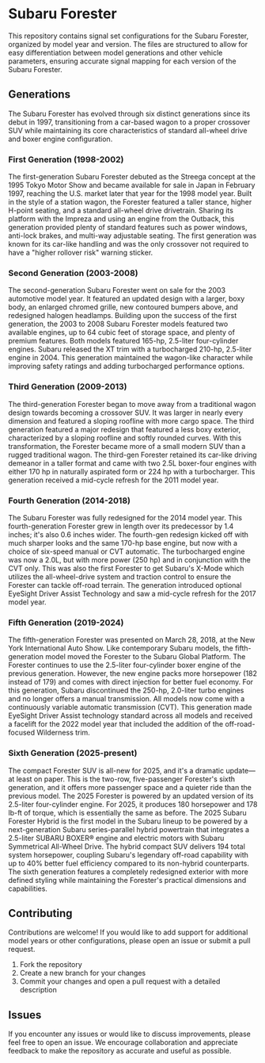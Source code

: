 # Subaru Forester

This repository contains signal set configurations for the Subaru Forester, organized by model year and version. The files are structured to allow for easy differentiation between model generations and other vehicle parameters, ensuring accurate signal mapping for each version of the Subaru Forester.

## Generations

The Subaru Forester has evolved through six distinct generations since its debut in 1997, transitioning from a car-based wagon to a proper crossover SUV while maintaining its core characteristics of standard all-wheel drive and boxer engine configuration.

### First Generation (1998-2002)

The first-generation Subaru Forester debuted as the Streega concept at the 1995 Tokyo Motor Show and became available for sale in Japan in February 1997, reaching the U.S. market later that year for the 1998 model year. Built in the style of a station wagon, the Forester featured a taller stance, higher H-point seating, and a standard all-wheel drive drivetrain. Sharing its platform with the Impreza and using an engine from the Outback, this generation provided plenty of standard features such as power windows, anti-lock brakes, and multi-way adjustable seating. The first generation was known for its car-like handling and was the only crossover not required to have a "higher rollover risk" warning sticker.

### Second Generation (2003-2008)

The second-generation Subaru Forester went on sale for the 2003 automotive model year. It featured an updated design with a larger, boxy body, an enlarged chromed grille, new contoured bumpers above, and redesigned halogen headlamps. Building upon the success of the first generation, the 2003 to 2008 Subaru Forester models featured two available engines, up to 64 cubic feet of storage space, and plenty of premium features. Both models featured 165-hp, 2.5-liter four-cylinder engines. Subaru released the XT trim with a turbocharged 210-hp, 2.5-liter engine in 2004. This generation maintained the wagon-like character while improving safety ratings and adding turbocharged performance options.

### Third Generation (2009-2013)

The third-generation Forester began to move away from a traditional wagon design towards becoming a crossover SUV. It was larger in nearly every dimension and featured a sloping roofline with more cargo space. The third generation featured a major redesign that featured a less boxy exterior, characterized by a sloping roofline and softly rounded curves. With this transformation, the Forester became more of a small modern SUV than a rugged traditional wagon. The third-gen Forester retained its car-like driving demeanor in a taller format and came with two 2.5L boxer-four engines with either 170 hp in naturally aspirated form or 224 hp with a turbocharger. This generation received a mid-cycle refresh for the 2011 model year.

### Fourth Generation (2014-2018)

The Subaru Forester was fully redesigned for the 2014 model year. This fourth-generation Forester grew in length over its predecessor by 1.4 inches; it's also 0.6 inches wider. The fourth-gen redesign kicked off with much sharper looks and the same 170-hp base engine, but now with a choice of six-speed manual or CVT automatic. The turbocharged engine was now a 2.0L, but with more power (250 hp) and in conjunction with the CVT only. This was also the first Forester to get Subaru's X-Mode which utilizes the all-wheel-drive system and traction control to ensure the Forester can tackle off-road terrain. The generation introduced optional EyeSight Driver Assist Technology and saw a mid-cycle refresh for the 2017 model year.

### Fifth Generation (2019-2024)

The fifth-generation Forester was presented on March 28, 2018, at the New York International Auto Show. Like contemporary Subaru models, the fifth-generation model moved the Forester to the Subaru Global Platform. The Forester continues to use the 2.5-liter four-cylinder boxer engine of the previous generation. However, the new engine packs more horsepower (182 instead of 179) and comes with direct injection for better fuel economy. For this generation, Subaru discontinued the 250-hp, 2.0-liter turbo engines and no longer offers a manual transmission. All models now come with a continuously variable automatic transmission (CVT). This generation made EyeSight Driver Assist technology standard across all models and received a facelift for the 2022 model year that included the addition of the off-road-focused Wilderness trim.

### Sixth Generation (2025-present)

The compact Forester SUV is all-new for 2025, and it's a dramatic update—at least on paper. This is the two-row, five-passenger Forester's sixth generation, and it offers more passenger space and a quieter ride than the previous model. The 2025 Forester is powered by an updated version of its 2.5-liter four-cylinder engine. For 2025, it produces 180 horsepower and 178 lb-ft of torque, which is essentially the same as before. The 2025 Subaru Forester Hybrid is the first model in the Subaru lineup to be powered by a next-generation Subaru series-parallel hybrid powertrain that integrates a 2.5-liter SUBARU BOXER® engine and electric motors with Subaru Symmetrical All-Wheel Drive. The hybrid compact SUV delivers 194 total system horsepower, coupling Subaru's legendary off-road capability with up to 40% better fuel efficiency compared to its non-hybrid counterparts. The sixth generation features a completely redesigned exterior with more defined styling while maintaining the Forester's practical dimensions and capabilities.

## Contributing

Contributions are welcome! If you would like to add support for additional model years or other configurations, please open an issue or submit a pull request.

1. Fork the repository
2. Create a new branch for your changes
3. Commit your changes and open a pull request with a detailed description

## Issues

If you encounter any issues or would like to discuss improvements, please feel free to open an issue. We encourage collaboration and appreciate feedback to make the repository as accurate and useful as possible.
